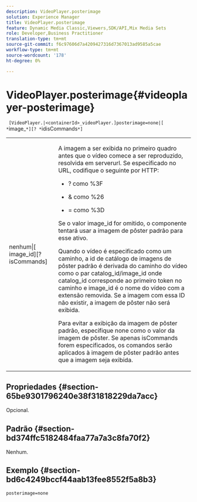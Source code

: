 ```yaml
---
description: VideoPlayer.posterimage
solution: Experience Manager
title: VideoPlayer.posterimage
feature: Dynamic Media Classic,Viewers,SDK/API,Mix Media Sets
role: Developer,Business Practitioner
translation-type: tm+mt
source-git-commit: f6c97606d7a4209427316d7367013ad9585a5cae
workflow-type: tm+mt
source-wordcount: '178'
ht-degree: 0%

---
```



# VideoPlayer.posterimage{#videoplayer-posterimage}

` [VideoPlayer.|<containerId>_videoPlayer.]posterimage=none|[ *`image_`*][? *`idisCommands`*]`

<table id="table_AE7AAFA9B4374E31B51D06511EB96401"> 
 <tbody> 
  <tr> 
   <td colname="col1"> <p> <span class="codeph"> nenhum|[<span class="varname"> image_id</span>][?<span class="varname"> isCommands</span>]</span> </p> </td> 
   <td colname="col2"> <p> A imagem a ser exibida no primeiro quadro antes que o vídeo comece a ser reproduzido, resolvida em <span class="codeph"> serverurl</span>. Se especificado no URL, codifique o seguinte por HTTP: </p> <p> 
     <ul id="ul_B38A687CEFE64C68A0B2C227A68A458F"> 
      <li id="li_E7AE1BDAC17E49E0B7ACF89C5C0529F0"> <p> <span class="codeph"> ?</span> como  <span class="codeph"> %3F</span> </p> </li> 
      <li id="li_391CCF067F734480B2B4AFC9760C479A"> <p> <span class="codeph"> &amp;</span> como  <span class="codeph"> %26</span> </p> </li> 
      <li id="li_6824B66A55554C5A8B12874DCF5BFAEE"> <p> <span class="codeph"> =</span> como  <span class="codeph"> %3D</span> </p> </li> 
     </ul> </p> <p>Se o valor <span class="codeph"><span class="varname"> image_id</span></span> for omitido, o componente tentará usar a imagem de pôster padrão para esse ativo. </p> <p>Quando o vídeo é especificado como um caminho, a id de catálogo de imagens de pôster padrão é derivada do caminho do vídeo como o par <span class="codeph"> catalog_id/image_id</span> onde <span class="codeph"> catalog_id</span> corresponde ao primeiro token no caminho e <span class="codeph"> image_id</span> é o nome do vídeo com a extensão removida. Se a imagem com essa ID não existir, a imagem de pôster não será exibida. </p> <p>Para evitar a exibição da imagem de pôster padrão, especifique <span class="codeph"> none</span> como o valor da imagem de pôster. Se apenas <span class="codeph"><span class="varname"> isCommands</span></span> forem especificados, os comandos serão aplicados à imagem de pôster padrão antes que a imagem seja exibida. </p> </td> 
  </tr> 
 </tbody> 
</table>

## Propriedades {#section-65be9301796240e38f31818229da7acc}

Opcional.

## Padrão {#section-bd374ffc5182484faa77a7a3c8fa70f2}

Nenhum.

## Exemplo {#section-bd6c4249bccf44aab13fee8552f5a8b3}

`posterimage=none`
